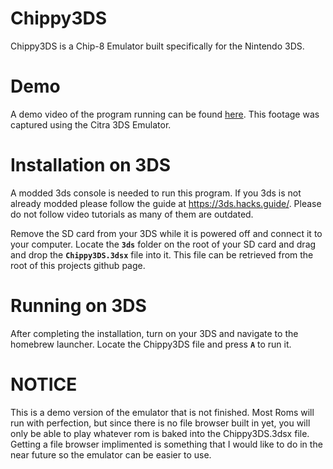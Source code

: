 # Chippy3DS
Chippy3DS is a Chip-8 Emulator built specifically for the Nintendo 3DS.

# Demo
A demo video of the program running can be found [here](https://youtu.be/d48lGP5Azew). This footage was captured using the Citra 3DS Emulator.

Installation on 3DS
===================
A modded 3ds console is needed to run this program. If you 3ds is not already modded please follow the guide at https://3ds.hacks.guide/. Please do not follow video tutorials as many of them are outdated.

Remove the SD card from your 3DS while it is powered off and connect it to your computer. Locate the __`3ds`__ folder on the root of your SD card and drag and drop the __`Chippy3DS.3dsx`__ file into it. This file can be retrieved from the root of this projects github page.

Running on 3DS
===============
After completing the installation, turn on your 3DS and navigate to the homebrew launcher. Locate the Chippy3DS file and press __`A`__ to run it.

NOTICE
======
This is a demo version of the emulator that is not finished. Most Roms will run with perfection, but since there is no file browser built in yet, you will only be able to play whatever rom is baked into the Chippy3DS.3dsx file. Getting a file browser implimented is something that I would like to do in the near future so the emulator can be easier to use.
